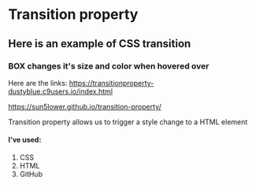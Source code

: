 

  # Transition property
  
  ## Here is an example of CSS transition 
  
  ### BOX changes it's size and color when hovered over
  
  Here are the links: https://transitionproperty-dustyblue.c9users.io/index.html
  
  https://sun5lower.github.io/transition-property/
  
  Transition property allows us to trigger a style change to a HTML element
  
  #### I've used: 
  1. CSS
  2. HTML
  3. GitHub
  
